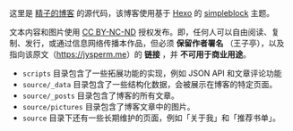这里是 [精子的博客](https://jysperm.me) 的源代码，该博客使用基于 [Hexo](http://hexo.io) 的 [simpleblock](https://github.com/jysperm/hexo-theme-simpleblock) 主题。

文本内容和图片使用 [CC BY-NC-ND](https://creativecommons.org/licenses/by-nc-nd/3.0/cn/) 授权发布。即，任何人可以自由阅读、复制、发行，或通过信息网络传播本作品，但必须 **保留作者署名** （王子亭），以及指向该原文（<https://jysperm.me>）的 **链接** ，并 **不可用于商业用途**。

- `scripts` 目录包含了一些拓展功能的实现，例如 JSON API 和文章评论功能
- `source/_data` 目录包含了一些结构化数据，会被展示在博客的特定页面。
- `source/_posts` 目录包含了博客的所有文章。
- `source/pictures` 目录包含了博客文章中的图片。
- `source` 目录下还有一些长期维护的页面，例如「关于我」和「推荐书单」。
